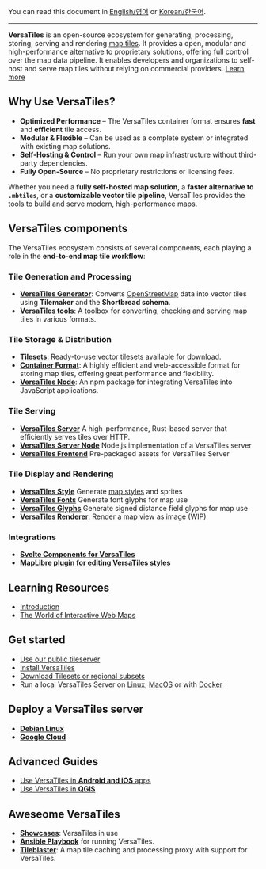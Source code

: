 You can read this document in [English/영어](README.md) or [Korean/한국어](README.ko.md).

---

**VersaTiles** is an open-source ecosystem for generating, processing, storing, serving and rendering [map tiles](basics/web_maps.md).
It provides a open, modular and high-performance alternative to proprietary solutions, offering full control over the map data pipeline.
It enables developers and organizations to self-host and serve map tiles without relying on commercial providers.
[Learn more](basics/versatiles.md)



## Why Use VersaTiles?

- **Optimized Performance** – The VersaTiles container format ensures **fast** and **efficient** tile access.
- **Modular & Flexible** – Can be used as a complete system or integrated with existing map solutions.
- **Self-Hosting & Control** – Run your own map infrastructure without third-party dependencies.
- **Fully Open-Source** – No proprietary restrictions or licensing fees.

Whether you need a **fully self-hosted map solution**, a **faster alternative to `.mbtiles`**, or a **customizable
vector tile pipeline**, VersaTiles provides the tools to build and serve modern, high-performance maps.



## VersaTiles components

The VersaTiles ecosystem consists of several components, each playing a role in the **end-to-end map tile workflow**:

### Tile Generation and Processing

- **[VersaTiles Generator](https://github.com/versatiles-org/versatiles-generator)**: Converts [OpenStreetMap](https://www.openstreetmap.org/) data into vector tiles using **Tilemaker** and the **Shortbread schema**.
- **[VersaTiles tools](https://github.com/versatiles-org/versatiles-rs)**: A toolbox for converting, checking and serving map tiles in various formats.

### Tile Storage & Distribution

- **[Tilesets](basics/tilesets.md)**: Ready-to-use vector tilesets available for download.
- **[Container Format](compendium/specification_container.md)**: A highly efficient and web-accessible format for storing map tiles, offering great performance and flexibility.
- **[VersaTiles Node](https://github.com/versatiles-org/node-versatiles-container)**: An npm package for integrating VersaTiles into JavaScript applications.

### Tile Serving

- **[VersaTiles Server](basics/versatiles_server.md)** A high-performance, Rust-based server that efficiently serves tiles over HTTP.
- **[VersaTiles Server Node](https://github.com/versatiles-org/node-versatiles-server)** Node.js implementation of a VersaTiles server
- **[VersaTiles Frontend](basics/frontend.md)** Pre-packaged assets for VersaTiles Server
<!-- - **VersaTiles Caching** (TBD) -->

### Tile Display and Rendering

- **[VersaTiles Style](https://github.com/versatiles-org/versatiles-style)** Generate [map styles](https://maplibre.org/maplibre-style-spec/) and sprites
- **[VersaTiles Fonts](https://github.com/versatiles-org/versatiles-fonts)** Generate font glyphs for map use
- **[VersaTiles Glyphs](https://github.com/versatiles-org/versatiles-glyphs-rs)** Generate signed distance field glyphs for map use
- **[VersaTiles Renderer](https://github.com/versatiles-org/versatiles-renderer)**: Render a map view as image (WIP)

### Integrations

- **[Svelte Components for VersaTiles](https://github.com/versatiles-org/node-versatiles-svelte)**
- **[MapLibre plugin for editing VersaTiles styles](https://github.com/versatiles-org/maplibre-versatiles-styler)**



## Learning Resources

- [Introduction](compendium/introduction.md)
- [The World of Interactive Web Maps](basics/web_maps.md)

## Get started

- [Use our public tileserver](guides/use_tiles.versatiles.org.md)
- [Install VersaTiles](guides/install_versatiles.md)
- [Download Tilesets or regional subsets](guides/download_tiles.md)
- Run a local VersaTiles Server on [Linux](guides/local_server_debian.md), [MacOS](guides/local_server_mac.md) or with [Docker](guides/local_server_docker.md)

## Deploy a VersaTiles server

- [**Debian Linux**](guides/deploy_on_debian.md)
- [**Google Cloud**](guides/deploy_in_google_cloud.md)
<!--
- **Digital Ocean**
- **Kubernetes**
- **Raspberry Pi**
- **AWS**
-->

## Advanced Guides

- [Use VersaTiles in **Android and iOS** apps](guides/what_about_mobile.md)
- [Use VersaTiles in **QGIS**](guides/use_versatiles_in_qgis.md)
<!-- - *How to add maps into your mobile app with maximum privacy, e.g. by including a server into your app?* -->



## Aweseome VersaTiles

- **[Showcases](compendium/show_cases.md)**: VersaTiles in use
- **[Ansible Playbook](https://github.com/mother-of-all-self-hosting/mash-playbook/blob/main/docs/services/versatiles.md)** for running VersaTiles.
- **[Tileblaster](https://github.com/yetzt/tileblaster)**: A map tile caching and processing proxy with support for VersaTiles.

